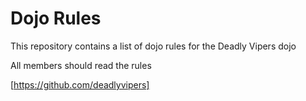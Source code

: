 Dojo Rules
==========

This repository contains a list of dojo rules for the Deadly Vipers dojo

All members should read the rules

[https://github.com/deadlyvipers]
